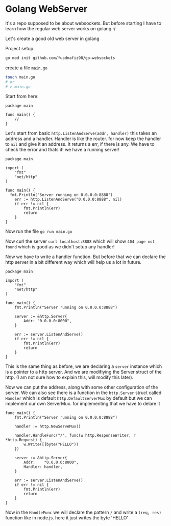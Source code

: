 # Golang WebServer

It's a repo supposed to be about websockets. But before starting I have to learn how the regular web server works on golang :/

Let's create a good old web server in golang

Project setup:

```bash
go mod init github.com/fuadnafiz98/go-websockets
```

create a file `main.go`

```bash
touch main.go
# or
# > main.go
```

Start from here:

```golang
package main

func main() {
	//
}
```

Let's start from basic `http.ListenAndServe(addr, handler)` this takes an address and a handler. Handler is like the router.
for now keep the handler to `nil` and give it an address. It returns a err, if there is any. We have to check the error and thats it!
we have a running server!

```golang
package main

import (
	"fmt"
	"net/http"
)

func main() {
  fmt.Println("Server running on 0.0.0.0:8888")
	err := http.ListenAndServe("0.0.0.0:8888", nil)
	if err != nil {
		fmt.Println(err)
		return
	}
}
```

Now run the file `go run main.go`

Now curl the server `curl localhost:8888`
which will show `404 page not found` which is good as we didn't setup any handler!

Now we have to write a handler function.
But before that we can declare the http server in a bit different way which will help us a lot in future.

```golang
package main

import (
	"fmt"
	"net/http"
)

func main() {
	fmt.Println("Server running on 0.0.0.0:8888")

	server := &http.Server{
		Addr: "0.0.0.0:8000",
	}

	err := server.ListenAndServe()
	if err != nil {
		fmt.Println(err)
		return
	}
}
```

This is the same thing as before, we are declaring a `server` instance which is a pointer to a http server. And we are modifiying the Server struct of the http. (I am not sure how to explain this, will modify this later).

Now we can put the address, along with some other configuration of the server.
We can also see there is a function in the `http.Server` struct called `Handler` which is default `http.DefaultServerMux` by default but we can implement our own ServerMux.
for implementing that we have to delare it

```golang
func main() {
	fmt.Println("Server running on 0.0.0.0:8888")

	handler := http.NewServeMux()

	handler.HandleFunc("/", func(w http.ResponseWriter, r *http.Request) {
		w.Write([]byte("HELLO"))
	})

	server := &http.Server{
		Addr:    "0.0.0.0:8000",
		Handler: handler,
	}

	err := server.ListenAndServe()
	if err != nil {
		fmt.Println(err)
		return
	}
}
```

Now in the `HandleFunc` we will declare the pattern `/` and write a `(req, res)` function like in node.js. here it just writes the byte 'HELLO'
